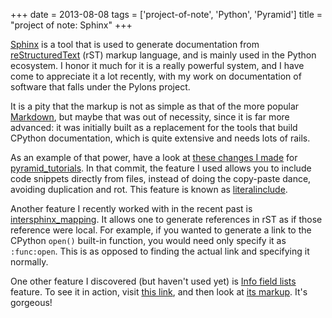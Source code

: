 +++
date = 2013-08-08
tags = ['project-of-note', 'Python', 'Pyramid']
title = "project of note: Sphinx"
+++

[Sphinx] is a tool that is used to generate documentation from
[reStructuredText] (rST) markup language, and is mainly used in the
Python ecosystem. I honor it much for it is a really powerful system,
and I have come to appreciate it a lot recently, with my work on
documentation of software that falls under the Pylons project.

It is a pity that the markup is not as simple as that of the more
popular [Markdown], but maybe that was out of necessity, since it is far
more advanced: it was initially built as a replacement for the tools
that build CPython documentation, which is quite extensive and needs
lots of rails.

As an example of that power, have a look at [these changes I made] for
[pyramid\_tutorials]. In that commit, the feature I used allows you to
include code snippets directly from files, instead of doing the
copy-paste dance, avoiding duplication and rot. This feature is known as
[literalinclude].

Another feature I recently worked with in the recent past is
[intersphinx\_mapping]. It allows one to generate references in rST as
if those reference were local. For example, if you wanted to generate a
link to the CPython `open()` built-in function, you would need only
specify it as `:func:open`. This is as opposed to finding the actual
link and specifying it normally.

One other feature I discovered (but haven\'t used yet) is [Info field
lists] feature. To see it in action, visit [this link], and then look at
[its markup]. It\'s gorgeous!

  [Sphinx]: http://sphinx-doc.org
  [reStructuredText]: http://en.wikipedia.org/wiki/ReStructuredText
  [Markdown]: http://en.wikipedia.org/wiki/Markdown
  [these changes I made]: https://github.com/Pylons/pyramid_tutorials/commit/134190
  [pyramid\_tutorials]: http://docs.pylonsproject.org/projects/pyramid_tutorials/en/latest/
  [literalinclude]: http://sphinx-doc.org/markup/code.html#directive-literalinclude
  [intersphinx\_mapping]: http://sphinx-doc.org/ext/intersphinx.html#confval-intersphinx_mapping
  [Info field lists]: http://sphinx-doc.org/domains.html#info-field-lists
  [this link]: https://postgres-py.readthedocs.org/en/latest/#postgres.Postgres.run
  [its markup]: https://postgres-py.readthedocs.org/en/latest/_modules/postgres.html#Postgres.run
